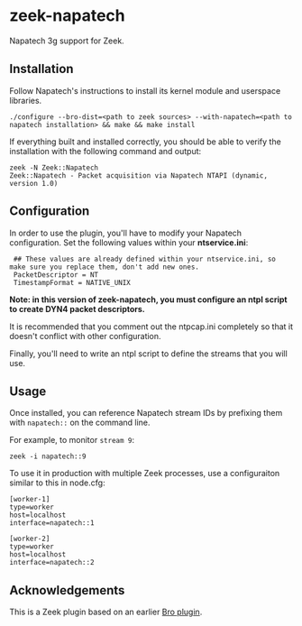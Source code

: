 # zeek-napatech
Napatech 3g support for Zeek.

Installation
------------

Follow Napatech's instructions to install its kernel module and userspace libraries. 

```
./configure --bro-dist=<path to zeek sources> --with-napatech=<path to napatech installation> && make && make install
```

If everything built and installed correctly, you should be able to verify the installation with the following command and output:

```
zeek -N Zeek::Napatech
Zeek::Napatech - Packet acquisition via Napatech NTAPI (dynamic, version 1.0)
```

Configuration
-------------

In order to use the plugin, you'll have to modify your Napatech configuration. Set the following values within your **ntservice.ini**:

```
 ## These values are already defined within your ntservice.ini, so make sure you replace them, don't add new ones. 
 PacketDescriptor = NT
 TimestampFormat = NATIVE_UNIX
```

**Note: in this version of zeek-napatech, you must configure an ntpl script to create DYN4 packet descriptors.**

It is recommended that you comment out the ntpcap.ini completely so that it doesn't conflict with other configuration.

Finally, you'll need to write an ntpl script to define the streams that you will use. 

Usage
-----

Once installed, you can reference Napatech stream IDs by prefixing them with ``napatech::`` on the command line. 

For example, to monitor ``stream 9``:

```
zeek -i napatech::9
```

To use it in production with multiple Zeek processes, use a configuraiton similar to this in node.cfg:

```
[worker-1]
type=worker
host=localhost
interface=napatech::1

[worker-2]
type=worker
host=localhost
interface=napatech::2
```

Acknowledgements
----------------

This is a Zeek plugin based on an earlier [Bro plugin](https://github.com/hosom/bro-napatech).
